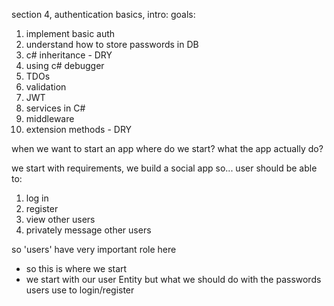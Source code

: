 section 4, authentication basics, intro:
goals: 
1. implement basic auth
2. understand how to store passwords in DB
3. c# inheritance - DRY
4. using c# debugger
5. TDOs
6. validation
7. JWT
8. services in C#
9. middleware
10. extension methods - DRY


when we want to start an app where do we start?
what the app actually do?

we start with requirements, we build a social app so... user should be able to:
1. log in
2. register
3. view other users
4. privately message other users

so 'users' have very important role here
- so this is where we start
- we start with our user Entity
but what we should do with the passwords users use to login/register 